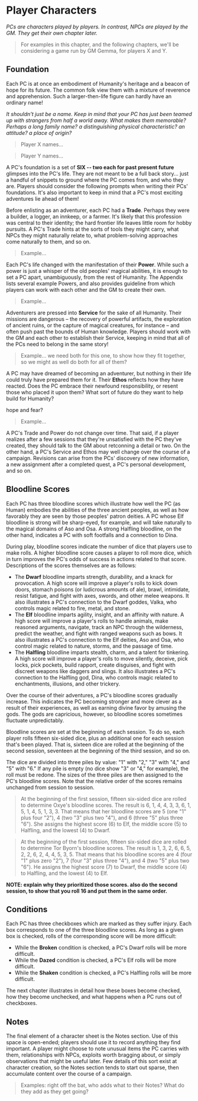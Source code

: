 # Player Characters

*PCs are characters played by players. In contrast, NPCs are played by the GM. They get their own chapter later.*

> For examples in this chapter, and the following chapters, we'll be considering a game run by GM Gemma, for players X and Y.

## Foundation

Each PC is at once an embodiment of Humanity's heritage and a beacon of hope for its future. The common folk view them with a mixture of reverence and apprehension. Such a larger-then-life figure can hardly have an ordinary name! 

*It shouldn't just be a name. Keep in mind that your PC has just been teamed up with strangers from half a world away. What makes them memorable? Perhaps a long family name? a distinguishing physical characteristic? an attitude? a place of origin?*

> Player X names...

> Player Y names...

A PC's foundation is a set of **SIX -- two each for past present future** glimpses into the PC's life. They are not meant to be a full back story... just a handful of snippets to ground where the PC comes from, and who they are. Players should consider the following prompts when writing their PCs' foundations. It's also important to keep in mind that a PC's most exciting adventures lie ahead of them! 

Before enlisting as an adventurer, each PC had a **Trade**. Perhaps they were a builder, a logger, an innkeep, or a farmer. It's likely that this profession was central to their identity; the hard frontier life leaves little room for hobby pursuits. A PC's Trade hints at the sorts of tools they might carry, what NPCs they might naturally relate to, what problem-solving approaches come naturally to them, and so on. 

> Example...

Each PC's life changed with the manifestation of their **Power**. While such a power is just a whisper of the old peoples' magical abilities, it is enough to set a PC apart, unambiguously, from the rest of Humanity. The Appendix lists several example Powers, and also provides guideline from which players can work with each other and the GM to create their own. 

> Example...

Adventurers are pressed into **Service** for the sake of all Humanity. Their missions are dangerous – the recovery of powerful artifacts, the exploration of ancient ruins, or the capture of magical creatures, for instance – and often push past the bounds of Human knowledge. Players should work with the GM and each other to establish their Service, keeping in mind that all of the PCs need to belong in the same story! 

> Example... we need both for this one, to show how they fit together, so we might as well do both for all of them? 

A PC may have dreamed of becoming an adventurer, but nothing in their life could truly have prepared them for it. Their **Ethos** reflects how they have reacted. Does the PC embrace their newfound responsibility, or resent those who placed it upon them? What sort of future do they want to help build for Humanity? 

hope and fear?

> Example... 

A PC's Trade and Power do not change over time. That said, if a player realizes after a few sessions that they're unsatisfied with the PC they've created, they should talk to the GM about retconning a detail or two. On the other hand, a PC's Service and Ethos may well change over the course of a campaign. Revisions can arise from the PCs' discovery of new information, a new assignment after a completed quest, a PC's personal development, and so on. 

## Bloodline Scores

Each PC has three bloodline scores which illustrate how well the PC (as  Human) embodies the abilities of the three ancient peoples, as well as how favorably they are seen by those peoples' patron deities. A PC whose Elf bloodline is strong will be sharp-eyed, for example, and will take naturally to the magical domains of Aso and Osa. A strong Halfling bloodline, on the other hand, indicates a PC with soft footfalls and a connection to Dina.

During play, bloodline scores indicate the number of dice that players use to make rolls. A higher bloodline score causes a player to roll more dice, which in turn improves the PC's odds of success in actions related to that score. Descriptions of the scores themselves are as follows:

+ The **Dwarf** bloodline imparts strength, durability, and a knack for provocation. A high score will improve a player's rolls to kick down doors, stomach poisons (or ludicrous amounts of ale), brawl, intimidate, resist fatigue, and fight with axes, swords, and other melee weapons. It also illustrates a PC's connection to the Dwarf goddes, Valka, who controls magic related to fire, metal, and stone. 
+ The **Elf** bloodline imparts agility, insight, and an affinity with nature. A high score will improve a player's rolls to handle animals, make reasoned arguments, navigate, track an NPC through the wilderness, predict the weather, and fight with ranged weapons such as bows. It also illustrates a PC's connection to the Elf deities, Aso and Osa, who control magic related to nature, storms, and the passage of time. 
+ The **Halfling** bloodline imparts stealth, charm, and a talent for tinkering. A high score will improve a player's rolls to move silently, deceive, pick locks, pick pockets, build rapport, create disguises, and fight with discreet weapons like daggers and slings. It also illustrates a PC's connection to the Halfling god, Dina, who controls magic related to enchantments, illusions, and other trickery. 

Over the course of their adventures, a PC's bloodline scores gradually increase. This indicates the PC becoming stronger and more clever as a result of their experiences, as well as earning divine favor by amusing the gods. The gods are capricious, however, so bloodline scores sometimes fluctuate unpredictably.

Bloodline scores are set at the beginning of each session. To do so, each player rolls fifteen six-sided dice, plus an additional one for each session that's been played. That is, sixteen dice are rolled at the beginning of the second session, seventeen at the beginning of the third session, and so on. 

The dice are divided into three piles by value: "1" with "2," "3" with "4," and "5" with "6." If any pile is empty (no dice show "3" or "4," for example), the roll must be redone. The sizes of the three piles are then assigned to the PC's bloodline scores. Note that the relative order of the scores remains unchanged from session to session. 

> At the beginning of the first session, fifteen six-sided dice are rolled to determine Oxye's bloodline scores. The result is 6, 1, 4, 4, 3, 3, 6, 1, 5, 1, 4, 5, 1, 3, 3. That means that her bloodline scores are 5 (one "1" plus four "2"), 4 (two "3" plus two "4"), and 6 (three "5" plus three "6"). She assigns the highest score (6) to Elf, the middle score (5) to Halfling, and the lowest (4) to Dwarf. 

> At the beginning of the first session, fifteen six-sided dice are rolled to determine Tor Byorn's bloodline scores. The result is 1, 3, 2, 6, 6, 5, 2, 2, 6, 2, 4, 4, 5, 3, 5. That means that his bloodline scores are 4 (four "1" plus zero "2"), 7 (four "3" plus three "4"), and 4 (two "5" plus two "6"). He assigns the highest score (7) to Dwarf, the middle score (4) to Halfling, and the lowest (4) to Elf. 

**NOTE: explain why they prioritized those scores. also do the second session, to show that you roll 16 and put them in the same order.**

## Conditions

Each PC has three checkboxes which are marked as they suffer injury. Each box corresponds to one of the three bloodline scores. As long as a given box is checked, rolls of the corresponding score will be more difficult: 

+ While the **Broken** condition is checked, a PC's Dwarf rolls will be more difficult. 
+ While the **Dazed** condition is checked, a PC's Elf rolls will be more difficult. 
+ While the **Shaken** condition is checked, a PC's Halfling rolls will be more difficult. 

The next chapter illustrates in detail how these boxes become checked, how they become unchecked, and what happens when a PC runs out of checkboxes. 

## Notes

The final element of a character sheet is the Notes section. Use of this space is open-ended; players should use it to record anything they find important. A player might choose to note unusual items the PC carries with them, relationships with NPCs, exploits worth bragging about, or simply observations that might be useful later. Few details of this sort exist at character creation, so the Notes section tends to start out sparse, then accumulate content over the course of a campaign.  

> Examples: right off the bat, who adds what to their Notes? What do they add as they get going? 
